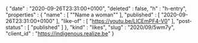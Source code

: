 {
  "date" : "2020-09-26T23:31:00+0100",
  "deleted" : false,
  "h" : "h-entry",
  "properties" : {
    "name" : [ "\"Name a woman\"" ],
    "published" : [ "2020-09-26T23:31:00+0100" ],
    "like-of" : [ "https://youtu.be/LlCEmPF4-V0" ],
    "post-status" : [ "published" ]
  },
  "kind" : "likes",
  "slug" : "2020/09/5wm7y",
  "client_id" : "https://indigenous.realize.be"
}
